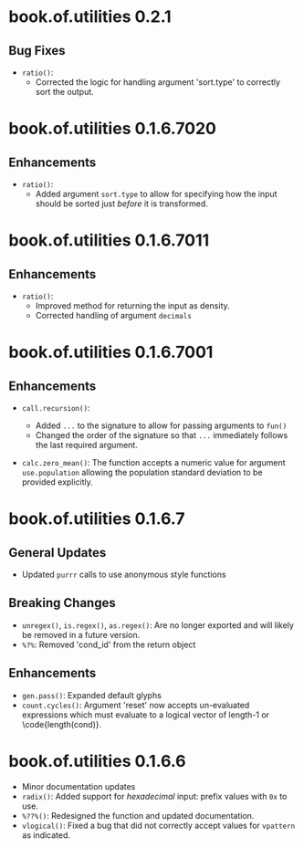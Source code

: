 # book.of.utilities 0.2.1

## Bug Fixes
- `ratio()`:
   - Corrected the logic for handling argument 'sort.type' to correctly sort the output.
   
# book.of.utilities 0.1.6.7020

## Enhancements

- `ratio()`: 
   - Added argument `sort.type` to allow for specifying how the input should be sorted just *before* it is transformed.

# book.of.utilities 0.1.6.7011

## Enhancements

- `ratio()`: 
   - Improved method for returning the input as density.
   - Corrected handling of argument `decimals`


# book.of.utilities 0.1.6.7001

## Enhancements

- `call.recursion()`: 
   - Added `...` to the signature to allow for passing arguments to `fun()`
   - Changed the order of the signature so that `...` immediately follows the last required argument.

- `calc.zero_mean()`: The function accepts a numeric value for argument `use.population` allowing the population standard deviation to be provided explicitly.

# book.of.utilities 0.1.6.7

## General Updates
- Updated `purrr` calls to use anonymous style functions

## Breaking Changes
- `unregex()`, `is.regex()`, `as.regex()`: Are no longer exported and will likely be removed in a future version.
- `%?%`: Removed 'cond_id' from the return object

## Enhancements
- `gen.pass()`: Expanded default glyphs
- `count.cycles()`: Argument 'reset' now accepts un-evaluated expressions which must evaluate to a logical vector of length-1 or \code{length(cond)}.

# book.of.utilities 0.1.6.6

- Minor documentation updates
- `radix()`: Added support for *hexadecimal* input: prefix values with `0x` to use.
- `%??%()`: Redesigned the function and updated documentation.
- `vlogical()`: Fixed a bug that did not correctly accept values for `vpattern` as indicated.
